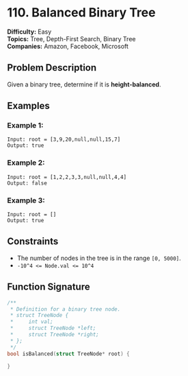 # 110. Balanced Binary Tree

**Difficulty:** Easy  
**Topics:** Tree, Depth-First Search, Binary Tree  
**Companies:** Amazon, Facebook, Microsoft

## Problem Description

Given a binary tree, determine if it is **height-balanced**.

## Examples

### Example 1:
```
Input: root = [3,9,20,null,null,15,7]
Output: true
```

### Example 2:
```
Input: root = [1,2,2,3,3,null,null,4,4]
Output: false
```

### Example 3:
```
Input: root = []
Output: true
```

## Constraints

* The number of nodes in the tree is in the range `[0, 5000]`.
* `-10^4 <= Node.val <= 10^4`

## Function Signature

```c
/**
 * Definition for a binary tree node.
 * struct TreeNode {
 *     int val;
 *     struct TreeNode *left;
 *     struct TreeNode *right;
 * };
 */
bool isBalanced(struct TreeNode* root) {
    
}
```